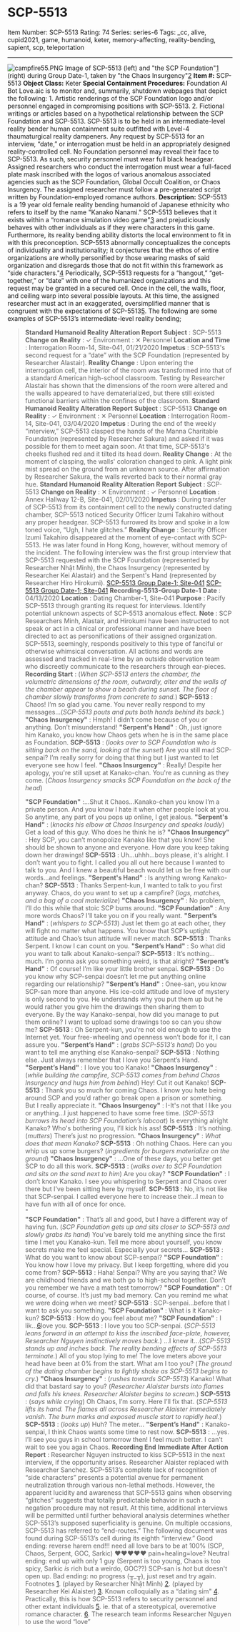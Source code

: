# SCP-5513
Item Number: SCP-5513
Rating: 74
Series: series-6
Tags: _cc, alive, cupid2021, game, humanoid, keter, memory-affecting, reality-bending, sapient, scp, teleportation

---

![campfire55.PNG](https://scp-wiki.wdfiles.com/local--files/scp-5513/campfire55.PNG)
Image of SCP-5513 (left) and "the SCP Foundation"[1](javascript:;) (right) during Group Date-1, taken by "the Chaos Insurgency"[2](javascript:;)
**Item #:** SCP-5513
**Object Class:** Keter
**Special Containment Procedures:** Foundation AI Bot Love.aic is to monitor and, summarily, shutdown webpages that depict the following:
1\. Artistic renderings of the SCP Foundation logo and/or personnel engaged in compromising positions with SCP-5513.
2\. Fictional writings or articles based on a hypothetical relationship between the SCP Foundation and SCP-5513.
SCP-5513 is to be held in an intermediate-level reality bender human containment suite outfitted with Level-4 thaumaturgical reality dampeners. Any request by SCP-5513 for an interview, “date,” or interrogation must be held in an appropriately designed reality-controlled cell.
No Foundation personnel may reveal their face to SCP-5513. As such, security personnel must wear full black headgear.
Assigned researchers who conduct the interrogation must wear a full-faced plate mask inscribed with the logos of various anomalous associated agencies such as the SCP Foundation, Global Occult Coalition, or Chaos Insurgency. The assigned researcher must follow a pre-generated script written by Foundation-employed romance authors.
**Description:** SCP-5513 is a 19 year old female reality bending humanoid of Japanese ethnicity who refers to itself by the name "Kanako Nanami."
SCP-5513 believes that it exists within a “romance simulation video game"[3](javascript:;) and prejudiciously behaves with other individuals as if they were characters in this game. Furthermore, its reality bending ability distorts the local environment to fit in with this preconception.
SCP-5513 abnormally conceptualizes the concepts of individuality and institutionality; it conjectures that the ethos of entire organizations are wholly personified by those wearing masks of said organization and disregards those that do not fit within this framework as “side characters."[4](javascript:;)
Periodically, SCP-5513 requests for a “hangout,” “get-together,” or “date” with one of the humanized organizations and this request may be granted in a secured cell.
Once in the cell, the walls, floor, and ceiling warp into several possible layouts. At this time, the assigned researcher must act in an exaggerated, oversimplified manner that is congruent with the expectations of SCP-5513[5](javascript:;).
The following are some examples of SCP-5513’s intermediate-level reality bending;
> **Standard Humanoid Reality Alteration Report**
> **Subject** : SCP-5513
> **Change on Reality** : ✓ Environment : ✕ Personnel
> **Location and Time** : Interrogation Room-14, Site-041, 01/21/2020
> **Impetus** : SCP-5513's second request for a “date” with the SCP Foundation (represented by Researcher Alastair).
> **Reality Change** : Upon entering the interrogation cell, the interior of the room was transformed into that of a standard American high-school classroom. Testing by Researcher Alastair has shown that the dimensions of the room were altered and the walls appeared to have dematerialized, but there still existed functional barriers within the confines of the classroom.
> **Standard Humanoid Reality Alteration Report**
> **Subject** : SCP-5513
> **Change on Reality** : ✓ Environment : ✕ Personnel
> **Location** : Interrogation Room-14, Site-041, 03/04/2020
> **Impetus** : During the end of the weekly “interview,” SCP-5513 clasped the hands of the Manna Charitable Foundation (represented by Researcher Sakura) and asked if it was possible for them to meet again soon. At that time, SCP-5513's cheeks flushed red and it tilted its head down.
> **Reality Change** : At the moment of clasping, the walls' coloration changed to pink. A light pink mist spread on the ground from an unknown source. After affirmation by Researcher Sakura, the walls reverted back to their normal gray hue.
> **Standard Humanoid Reality Alteration Report**
> **Subject** : SCP-5513
> **Change on Reality** : ✕ Environment : ✓ Personnel
> **Location** : Annex Hallway 12-B, Site-041, 02/01/2020
> **Impetus** : During transfer of SCP-5513 from its containment cell to the newly constructed dating chamber, SCP-5513 noticed Security Officer Izumi Takahiro without any proper headgear. SCP-5513 furrowed its brow and spoke in a low toned voice, “Ugh, I hate glitches.”
> **Reality Change** : Security Officer Izumi Takahiro disappeared at the moment of eye-contact with SCP-5513. He was later found in Hong Kong, however, without memory of the incident.
The following interview was the first group interview that SCP-5513 requested with the SCP Foundation (represented by Researcher Nhật Minh), the Chaos Insurgency (represented by Researcher Kei Alastair) and the Serpent's Hand (represented by Researcher Hiro Hirokumi).
[SCP-5513 Group Date-1; Site-041](javascript:;)
[SCP-5513 Group Date-1; Site-041](javascript:;)
> **Recording-5513-Group Date-1**
> **Date** : 04/13/2020
> **Location** : Dating Chamber-1, Site-041
> **Purpose** : Pacify SCP-5513 through granting its request for interviews. Identify potential unknown aspects of SCP-5513 anomalous effect.
> **Note** : SCP Researchers Minh, Alastair, and Hirokumi have been instructed to not speak or act in a clinical or professional manner and have been directed to act as personifications of their assigned organization. SCP-5513, seemingly, responds positively to this type of fanciful or otherwise whimsical conversation.
> All actions and words are assessed and tracked in real-time by an outside observation team who discreetly communicate to the researchers through ear-pieces.
> **Recording Start** : (_When SCP-5513 enters the chamber, the volumetric dimensions of the room, outwardly, alter and the walls of the chamber appear to show a beach during sunset. The floor of chamber slowly transforms from concrete to sand._)
> **SCP-5513** : Chaos! I’m so glad you came. You never really respond to my messages…(_SCP-5513 pouts and puts both hands behind its back._)
> **"Chaos Insurgency"** : Hmph! I didn’t come because of you or anything. Don’t misunderstand!
> **"Serpent's Hand"** : Oh, just ignore him Kanako, you know how Chaos gets when he is in the same place as Foundation.
> **SCP-5513** : (_looks over to SCP Foundation who is sitting back on the sand, looking at the sunset_) Are you still mad SCP-senpai? I’m really sorry for doing that thing but I just wanted to let everyone see how I feel.
> **"Chaos Insurgency"** : Really! Despite her apology, you're still upset at Kanako-chan. You're as cunning as they come. (_Chaos Insurgency smacks SCP Foundation on the back of the head_)  
>    
>  **"SCP Foundation"** :…Shut it Chaos…Kanako-chan you know I’m a private person. And you know I hate it when other people look at you. So anytime, any part of you pops up online, I get jealous.
> **"Serpent's Hand"** : (_knocks his elbow at Chaos Insurgency and speaks loudly_) Get a load of this guy. Who does he think he is?
> **"Chaos Insurgency"** : Hey SCP, you can’t monopolize Kanako like that you know! She should be shown to anyone and everyone. How dare you keep taking down her drawings!
> **SCP-5513** : Uh…uhhh…boys please, it's alright. I don’t want you to fight. I called you all out here because I wanted to talk to you. And I knew a beautiful beach would let us be free with our words…and feelings.
> **"Serpent's Hand"** : Is anything wrong Kanako-chan?
> **SCP-5513** : Thanks Serpent-kun, I wanted to talk to you first anyway. Chaos, do you want to set up a campfire? (_logs, matches, and a bag of a coal materialize_)
> **"Chaos Insurgency"** : No problem, I’ll do this while that stoic SCP bums around.
> **"SCP Foundation"** : Any more words Chaos? I'll take you on if you really want.
> **"Serpent’s Hand"** : (_whispers to SCP-5513_) Just let them go at each other, they will fight no matter what happens. You know that SCP’s uptight attitude and Chao’s tsun attitude will never match.
> **SCP-5513** : Thanks Serpent. I know I can count on you.
> **"Serpent’s Hand"** : So what did you want to talk about Kanako-senpai?
> **SCP-5513** : It’s nothing…much. I’m gonna ask you something weird, is that alright?
> **"Serpent’s Hand"** : Of course! I’m like your little brother senpai.
> **SCP-5513** : Do you know why SCP-senpai doesn’t let me put anything online regarding our relationship?
> **"Serpent’s Hand"** : Onee-san, you know SCP-san more than anyone. His ice-cold attitude and love of mystery is only second to you. He understands why you put them up but he would rather you give him the drawings then sharing them to everyone. By the way Kanako-senpai, how did you manage to put them online? I want to upload some drawings too so can you show me?
> **SCP-5513** : Oh Serpent-kun, you're not old enough to use the Internet yet. Your free-wheeling and openness won’t bode for it, I can assure you.
> **"Serpent’s Hand"** : (_grabs SCP-5513’s hand_) Do you want to tell me anything else Kanako-senpai?
> **SCP-5513** : Nothing else. Just always remember that I love you Serpent’s Hand.
> **"Serpent’s Hand"** : I love you too Kanako!
> **"Chaos Insurgency"** : (_while building the campfire, SCP-5513 comes from behind Chaos Insurgency and hugs him from behind_) Hey! Cut it out Kanako!
> **SCP-5513** : Thank you so much for coming Chaos. I know you hate being around SCP and you’d rather go break open a prison or something. But I really appreciate it.
> **"Chaos Insurgency"** : I-It's not that I like you or anything…I just happened to have some free time. (_SCP-5513 burrows its head into SCP Foundation’s labcoat_) Is everything alright Kanako? Who's bothering you, I’ll kick his ass!
> **SCP-5513** : It’s nothing. (_mutters_) There’s just no progression.
> **"Chaos Insurgency"** : _What does that mean Kanako?_
> **SCP-5513** : Oh nothing Chaos. Here can you whip us up some burgers? (_ingredients for burgers materialize on the ground_)
> **"Chaos Insurgency"** : …One of these days, you better get SCP to do all this work.
> **SCP-5513** : (_walks over to SCP Foundation and sits on the sand next to him_) Are you okay?
> **"SCP Foundation"** : I don’t know Kanako. I see you whispering to Serpent and Chaos over there but I’ve been sitting here by myself.
> **SCP-5513** : No, it’s not like that SCP-senpai. I called everyone here to increase their…I mean to have fun with all of once for once.  
>  "  
>  **"SCP Foundation"** : That’s all and good, but I have a different way of having fun. (_SCP Foundation gets up and sits closer to SCP-5513 and slowly grabs its hand_) You’ve barely told me anything since the first time I met you Kanako-kun. Tell me more about yourself, you know secrets make me feel special. Especially your secrets…
> **SCP-5513** : What do you want to know about SCP-senpai?
> **"SCP Foundation"** : You know how I love my privacy. But I keep forgetting, where did you come from?
> **SCP-5513** : Haha! Senpai? Why are you saying that? We are childhood friends and we both go to high-school together. Don’t you remember we have a math test tomorrow?
> **"SCP Foundation"** : Of course, of course. It’s just my bad memory. Can you remind me what we were doing when we meet?
> **SCP-5513** : SCP-senpai…before that I want to ask you something.
> **"SCP Foundation"** : What is it Kanako-kun?
> **SCP-5513** : How do you feel about me?
> **"SCP Foundation"** : I lik…[6](javascript:;)love you.
> **SCP-5513** : I love you too SCP-senpai. (_SCP-5513 leans forward in an attempt to kiss the inscribed face-plate, however, Researcher Nguyen instinctively moves back._) …I knew it…(_SCP-5513 stands up and inches back. The reality bending effects of SCP-5513 terminate._)
> All of you stop lying to me! The love meters above your head have been at 0% from the start. What am I too you? (_The ground of the dating chamber begins to lightly shake as SCP-5513 begins to cry._)
> **"Chaos Insurgency"** : (_rushes towards SCP-5513_) Kanako! What did that bastard say to you? (_Researcher Alaister bursts into flames and falls his knees. Researcher Alaister begins to scream._)
> **SCP-5513** : (_says while crying_) Oh Chaos, I’m sorry. Here I’ll fix that. (_SCP-5513 lifts its hand. The flames all across Researcher Alaister immediately vanish. The burn marks and exposed muscle start to rapidly heal._)
> **SCP-5513** : (_looks up_) Huh? The meter…
> **"Serpent’s Hand"** : Kanako-senpai, I think Chaos wants some time to rest now.
> **SCP-5513** : …yes. I’ll see you guys in school tomorrow then! I feel much better. I can't wait to see you again Chaos.
> **Recording End**
> **Immediate After Action Report** : Researcher Nguyen instructed to kiss SCP-5513 in the next interview, if the opportunity arises. Researcher Alaister replaced with Researcher Sanchez.
SCP-5513’s complete lack of recognition of “side characters” presents a potential avenue for permanent neutralization through various non-lethal methods. However, the apparent lucidity and awareness that SCP-5513 gains when observing “glitches” suggests that totally predictable behavior in such a negation procedure may not result.
At this time, additional interviews will be permitted until further behavioral analysis determines whether SCP-5513’s supposed superficiality is genuine.
On multiple occasions, SCP-5513 has referred to “end-routes.” The following document was found during SCP-5513’s cell during its eighth “interview.”
> Good ending: reverse harem end!!! need all love bars to be at 100% (SCP, Chaos, Serpent, GOC, Sarkic) ❤️❤️❤️❤️❤️ pain+healing=love?
> Neutral ending: end up with only 1 guy (Serpent is too young, Chaos is too spicy, Sarkic _is_ rich but a weirdo, GOC??) SCP-san is _hot_ but doesn't open up.
> Bad ending: no progress (╥_╥), just reset and try again.
Footnotes
[1](javascript:;). (played by Researcher Nhật Minh)
[2](javascript:;). (played by Researcher Kei Alaister)
[3](javascript:;). Known colloquially as a “dating sim"
[4](javascript:;). Practically, this is how SCP-5513 refers to security personnel and other extant individuals
[5](javascript:;). ie. that of a stereotypical, overemotive romance character.
[6](javascript:;). The research team informs Researcher Nguyen to use the word “love”